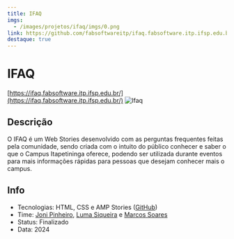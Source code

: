 ```yaml
---
title: IFAQ
imgs:
  - /images/projetos/ifaq/imgs/0.png
link: https://github.com/fabsoftwareitp/ifaq.fabsoftware.itp.ifsp.edu.br
destaque: true
---
```

# IFAQ

[https://ifaq.fabsoftware.itp.ifsp.edu.br/](https://ifaq.fabsoftware.itp.ifsp.edu.br/)
![Ifaq](/projetos/ifaq.png)

## Descrição

O IFAQ é um Web Stories desenvolvido com as perguntas frequentes feitas pela comunidade, sendo criada com o intuito do público conhecer e saber o que o Campus Itapetininga oferece, podendo ser utilizada durante eventos para mais informações rápidas para pessoas que desejam conhecer mais o campus.

## Info

- Tecnologias: HTML, CSS e AMP Stories ([GitHub](https://github.com/fabsoftwareitp/ifaq.fabsoftware.itp.ifsp.edu.br))
- Time: [Joni Pinheiro](/membros/joni-pinheiro), [Luma Siqueira](/membros/luma-siqueira) e [Marcos Soares](/membros/marcos-kauan)
- Status: Finalizado
- Data: 2024
